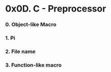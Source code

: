 # 0x0D. C - Preprocessor

### 0. Object-like Macro

### 1. Pi

### 2. File name

### 3. Function-like macro


